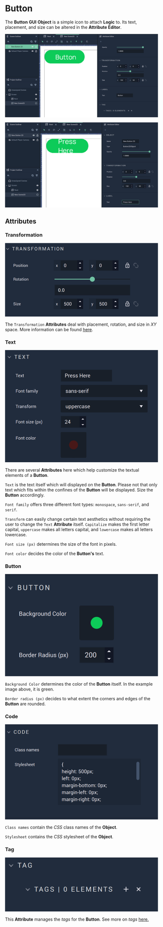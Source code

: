 # Button

The **Button** **GUI** **Object** is a simple icon to attach **Logic** to. Its text, placement, and size can be altered in the **Attribute Editor**. 

![Button.](../../../.gitbook/assets/button2d.png)

![Button with Text.](../../../.gitbook/assets/buttonafter.png)


## Attributes
### Transformation

![Transformation Attributes.](../../../.gitbook/assets/buttonattstransformation.png)

The `Transformation` **Attributes** deal with placement, rotation, and size in *XY* space. More information can be found [here](../../attributes/common-attributes/transformation.md).

### Text

![Text Attributes.](../../../.gitbook/assets/buttonattstext.png)

There are several **Attributes** here which help customize the textual elements of a **Button**.

`Text` is the text itself which will displayed on the **Button**. Please not that only text which fits within the confines of the **Button** will be displayed. Size the **Button** accordingly. 

`Font family` offers three different font types: `monospace`, `sans-serif`, and `serif`.

`Transform` can easily change certain text aesthetics without requiring the user to change the `Text` **Attribute** itself. `Capitalize` makes the first letter capital, `uppercase` makes all letters capital, and `lowercase` makes all letters lowercase. 

`Font size (px)` determines the size of the font in pixels.

`Font color` decides the color of the **Button's** text.

### Button

![Button Attributes](../../../.gitbook/assets/buttonattsbutton.png)

`Background Color` determines the color of the **Button** itself. In the example image above, it is green. 

`Border radius (px)` decides to what extent the corners and edges of the **Button** are rounded. 

### Code

![Code Attributes.](../../../.gitbook/assets/buttonattscode.png)

`Class names` contain the *CSS* class names of the **Object**. 

`Stylesheet` contains the *CSS* stylesheet of the **Object**.

### Tag

![Tag Attributes.](../../../.gitbook/assets/buttonattstag.png)

This **Attribute** manages the *tags* for the **Button**. See more on *tags* [here.](../../attributes/common-attributes/tag.md)